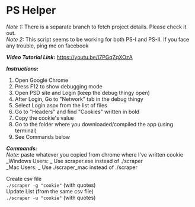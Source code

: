 # PS Helper  
_Note 1:_ There is a separate branch to fetch project details. Please check it out.  
_Note 2:_ This script seems to be working for both PS-I and PS-II. If you face any trouble, ping me on facebook

**_Video Tutorial Link:_** https://youtu.be/I7PGqZqXOzA  

**_Instructions:_**
1. Open Google Chrome
2. Press F12 to show debugging mode
3. Open PSD site and Login (keep the debug thingy open)
4. After Login, Go to "Network" tab in the debug thingy
5. Select Login.aspx from the list of files
6. Go to "Headers" and find "Cookies" written in bold
7. Copy the cookie's value
8. Go to the folder where you downloaded/compiled the app (using terminal)
9. See Commands below

**_Commands:_**  
_Note:_ paste whatever you copied from chrome where I've written cookie  
_Windows Users: _ Use scraper.exe instead of ./scraper  
_Mac Users: _ Use ./scraper_mac instead of ./scraper  

Create csv file  
`./scraper -g "cookie"` (with quotes)  
Update List (from the same csv file)  
`./scraper -u "cookie"` (with quotes)
 
